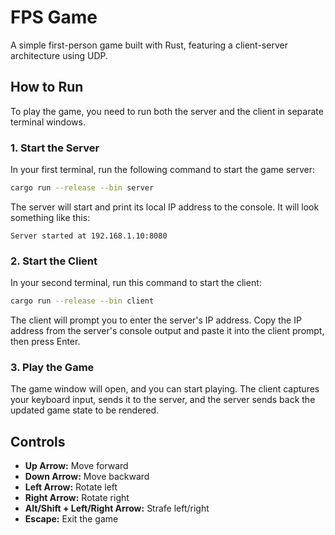 # FPS Game

A simple first-person game built with Rust, featuring a client-server architecture using UDP.

## How to Run

To play the game, you need to run both the server and the client in separate terminal windows.

### 1. Start the Server

In your first terminal, run the following command to start the game server:

```bash
cargo run --release --bin server
```

The server will start and print its local IP address to the console. It will look something like this:

```
Server started at 192.168.1.10:8080
```

### 2. Start the Client

In your second terminal, run this command to start the client:

```bash
cargo run --release --bin client
```

The client will prompt you to enter the server's IP address. Copy the IP address from the server's console output and paste it into the client prompt, then press Enter.

### 3. Play the Game

The game window will open, and you can start playing. The client captures your keyboard input, sends it to the server, and the server sends back the updated game state to be rendered.

## Controls

-   **Up Arrow:** Move forward
-   **Down Arrow:** Move backward
-   **Left Arrow:** Rotate left
-   **Right Arrow:** Rotate right
-   **Alt/Shift + Left/Right Arrow:** Strafe left/right
-   **Escape:** Exit the game